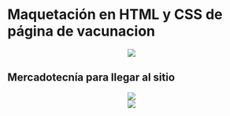 # Maquetación en HTML y CSS de página de vacunacion

<div style="text-align:center">
    <img src="./screenshots/Vaccine"/>
</div>

## Mercadotecnía para llegar al sitio

<div style="text-align:center">
    <img src="./screenshots/publicidad1"/>
</div>

<div style="text-align:center">
    <img src="./screenshots/publicidad2"/>
</div>
